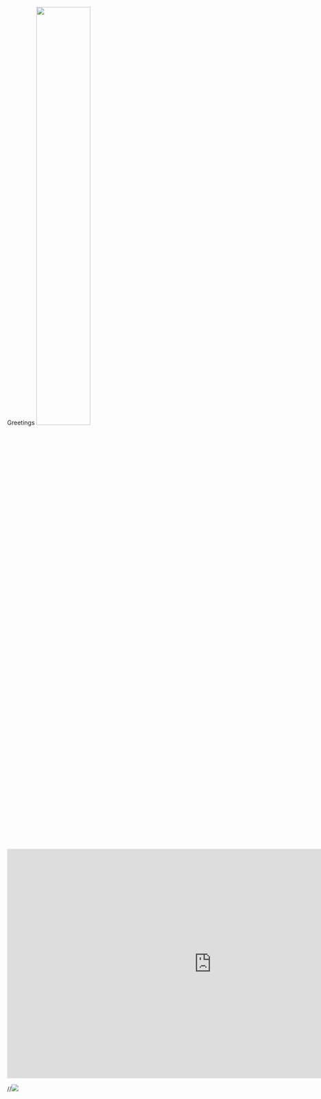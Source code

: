 Greetings
<img src="https://unncfab.oss-cn-hangzhou.aliyuncs.com/img/liang/47bbceee532da7e7b36d9ab88ab6fe5.jpg" width="50%">

<iframe width="951" height="535" src="https://www.youtube.com/embed/DdfVCkOAiEI" title="London park" frameborder="0" allow="accelerometer; autoplay; clipboard-write; encrypted-media; gyroscope; picture-in-picture; web-share" referrerpolicy="strict-origin-when-cross-origin" allowfullscreen></iframe>

//![](https://unncfab.oss-cn-hangzhou.aliyuncs.com/img/liang/47bbceee532da7e7b36d9ab88ab6fe5.jpg)